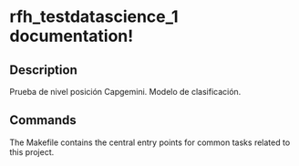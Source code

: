 # rfh_testdatascience_1 documentation!

## Description

Prueba de nivel posición Capgemini. Modelo de clasificación.

## Commands

The Makefile contains the central entry points for common tasks related to this project.

